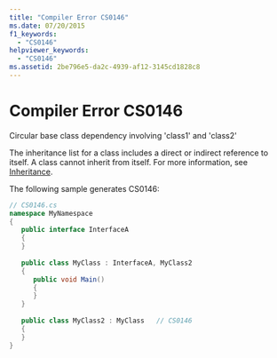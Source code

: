 ```yaml
---
title: "Compiler Error CS0146"
ms.date: 07/20/2015
f1_keywords: 
  - "CS0146"
helpviewer_keywords: 
  - "CS0146"
ms.assetid: 2be796e5-da2c-4939-af12-3145cd1828c8
---
```

# Compiler Error CS0146
Circular base class dependency involving 'class1' and 'class2'  
  
 The inheritance list for a class includes a direct or indirect reference to itself. A class cannot inherit from itself. For more information, see [Inheritance](../../csharp/programming-guide/classes-and-structs/inheritance.md).  
  
 The following sample generates CS0146:  
  
```csharp  
// CS0146.cs  
namespace MyNamespace  
{  
   public interface InterfaceA  
   {  
   }  
  
   public class MyClass : InterfaceA, MyClass2  
   {  
      public void Main()  
      {  
      }  
   }  
  
   public class MyClass2 : MyClass   // CS0146  
   {  
   }  
}  
```
